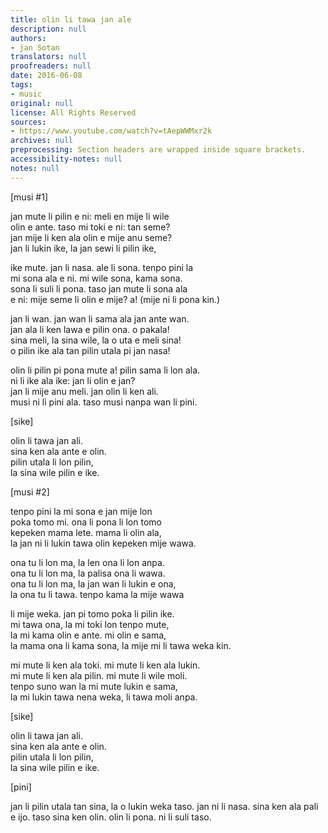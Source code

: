 ```yaml
---
title: olin li tawa jan ale
description: null
authors:
- jan Sotan
translators: null
proofreaders: null
date: 2016-06-08
tags:
- music
original: null
license: All Rights Reserved
sources:
- https://www.youtube.com/watch?v=tAepWWMxr2k
archives: null
preprocessing: Section headers are wrapped inside square brackets.
accessibility-notes: null
notes: null
---
```


[musi #1]

jan mute li pilin e ni: meli en mije li wile  \
olin e ante. taso mi toki e ni: tan seme?  \
jan mije li ken ala olin e mije anu seme?  \
jan li lukin ike, la jan sewi li pilin ike,

ike mute. jan li nasa. ale li sona. tenpo pini la  \
mi sona ala e ni. mi wile sona, kama sona.  \
sona li suli li pona. taso jan mute li sona ala  \
e ni: mije seme li olin e mije? a! (mije ni li pona kin.)

jan li wan. jan wan li sama ala jan ante wan.  \
jan ala li ken lawa e pilin ona. o pakala!  \
sina meli, la sina wile, la o uta e meli sina!  \
o pilin ike ala tan pilin utala pi jan nasa!

olin li pilin pi pona mute a! pilin sama li lon ala.  \
ni li ike ala ike: jan li olin e jan?  \
jan li mije anu meli. jan olin li ken ali.  \
musi ni li pini ala. taso musi nanpa wan li pini.

[sike]

olin li tawa jan ali.  \
sina ken ala ante e olin.  \
pilin utala li lon pilin,  \
la sina wile pilin e ike.

[musi #2]

tenpo pini la mi sona e jan mije lon  \
poka tomo mi. ona li pona li lon tomo  \
kepeken mama lete. mama li olin ala,  \
la jan ni li lukin tawa olin kepeken mije wawa.

ona tu li lon ma, la len ona li lon anpa.  \
ona tu li lon ma, la palisa ona li wawa.  \
ona tu li lon ma, la jan wan li lukin e ona,  \
la ona tu li tawa. tenpo kama la mije wawa

li mije weka. jan pi tomo poka li pilin ike.  \
mi tawa ona, la mi toki lon tenpo mute,  \
la mi kama olin e ante. mi olin e sama,  \
la mama ona li kama sona, la mije mi li tawa weka kin.

mi mute li ken ala toki. mi mute li ken ala lukin.  \
mi mute li ken ala pilin. mi mute li wile moli.  \
tenpo suno wan la mi mute lukin e sama,  \
la mi lukin tawa nena weka, li tawa moli anpa.

[sike]

olin li tawa jan ali.  \
sina ken ala ante e olin.  \
pilin utala li lon pilin,  \
la sina wile pilin e ike.

[pini]

jan li pilin utala tan sina, la o lukin weka taso. jan ni li nasa. sina ken ala pali e ijo. taso sina ken olin. olin li pona. ni li suli taso.